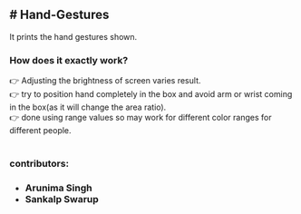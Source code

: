 <h2># Hand-Gestures</h2>
It prints the hand gestures shown.

<br>
<h3>How does it exactly work?</h3>
👉 Adjusting the brightness of screen varies result.<br>
👉 try to position hand completely in the box and avoid arm or wrist coming in the box(as it will change the area ratio).<br>
👉 done using range values so may work for different color ranges for different people.<br>

<br>
<h3>contributors:<h3>
<ul>
  <li> Arunima Singh</li>
  <li> Sankalp Swarup</li>
</ul>
